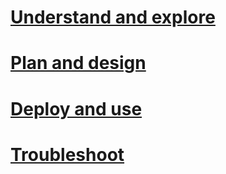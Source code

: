 # [Understand and explore](/understand/ata-understand-and-explore.md)
# [Plan and design](/plandesign/ata-plan-and-design.md)
# [Deploy and use](/deployuse/ata-deploy-and-use.md)
# [Troubleshoot](/troubleshoot/ata-troubleshooting.md)



